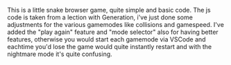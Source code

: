 This is a little snake browser game, quite simple and basic code.
The js code is taken from a lection with Generation, i've just done some adjustments for the various gamemodes like collisions and gamespeed.
I've added the "play again" feature and "mode selector" also for having better features, otherwise you would start each gamemode via VSCode and eachtime you'd lose the game would quite instantly restart
and with the nightmare mode it's quite confusing.
